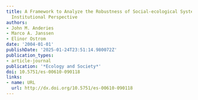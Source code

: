 ```yaml
---
title: A Framework to Analyze the Robustness of Social-ecological Systems from an
  Institutional Perspective
authors:
- John M. Anderies
- Marco A. Janssen
- Elinor Ostrom
date: '2004-01-01'
publishDate: '2025-01-24T23:51:14.980072Z'
publication_types:
- article-journal
publication: '*Ecology and Society*'
doi: 10.5751/es-00610-090118
links:
- name: URL
  url: http://dx.doi.org/10.5751/es-00610-090118
---
```


